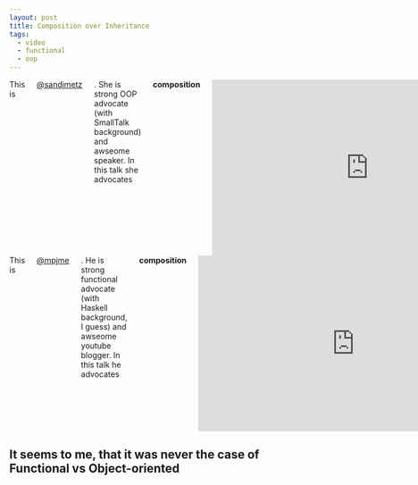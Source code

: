 ```yaml
---
layout: post
title: Composition over Inheritance
tags:
  - video
  - functional
  - oop
---
```


<div class="row">
  <div class="columns medium-6 large-6">
    This is <a href=https://twitter.com/sandimetz>@sandimetz</a>. She is strong OOP advocate (with SmallTalk background) and awseome speaker. In this talk she advocates <b>composition</b>
    <div class=flex-video>
      <iframe width="560" height="315" src="https://www.youtube.com/embed/OMPfEXIlTVE" frameborder="0" allowfullscreen></iframe>
    </div>
  </div>
  <div class="columns medium-6 large-6">
    This is <a href=https://twitter.com/mpjme>@mpjme</a>. He is strong functional advocate (with Haskell background, I guess) and awseome youtube blogger. In this talk he advocates <b>composition</b>
    <div class=flex-video>
      <iframe width="560" height="315" src="https://www.youtube.com/embed/wfMtDGfHWpA" frameborder="0" allowfullscreen></iframe>
    </div>
  </div>
</div>

## It seems to me, that it was never the case of Functional vs Object-oriented
